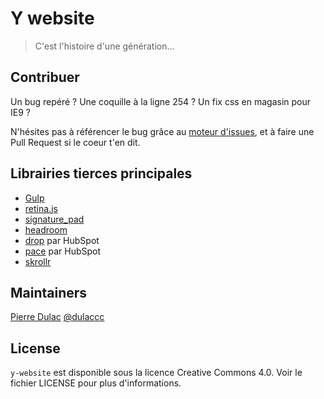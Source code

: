 # Y website

> C'est l'histoire d'une génération...


## Contribuer

Un bug repéré ? Une coquille à la ligne 254 ? Un fix css en magasin pour IE9 ?

N'hésites pas à référencer le bug grâce au [moteur d'issues](https://github.com/MouvementY/y-website/issues), et à faire une Pull Request si le coeur t'en dit.


## Librairies tierces principales

* [Gulp](http://gulpjs.com/)
* [retina.js](http://imulus.github.io/retinajs/)
* [signature_pad](https://github.com/szimek/signature_pad)
* [headroom](http://wicky.nillia.ms/headroom.js/)
* [drop](http://github.hubspot.com/drop/docs/welcome/) par HubSpot
* [pace](http://github.hubspot.com/pace/docs/welcome/) par HubSpot
* [skrollr](http://prinzhorn.github.io/skrollr/)


## Maintainers

[Pierre Dulac](http://github.com/dulaccc)
[@dulaccc](https://twitter.com/dulaccc)


## License

`y-website` est disponible sous la licence Creative Commons 4.0. Voir le fichier LICENSE pour plus d'informations.
